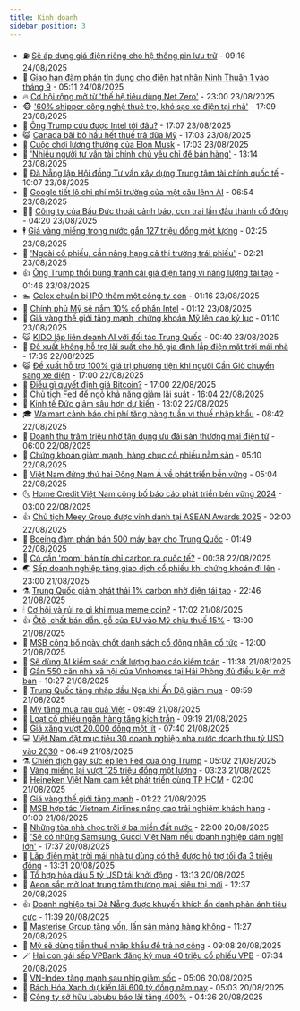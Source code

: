 ```yaml
---
title: Kinh doanh
sidebar_position: 3
---
```


<!-- vnexpress-kinh-doanh:START -->
- ⛽️ [Sẽ áp dụng giá điện riêng cho hệ thống pin lưu trữ](https://vnexpress.net/se-ap-dung-gia-dien-rieng-cho-he-thong-pin-luu-tru-4930851.html) - 09:16 24/08/2025
- 🐲 [Giao hạn đàm phán tín dụng cho điện hạt nhân Ninh Thuận 1 vào tháng 9](https://vnexpress.net/giao-han-dam-phan-tin-dung-cho-dien-hat-nhan-ninh-thuan-1-vao-thang-9-4930860.html) - 05:11 24/08/2025
- 🔥 [Cơ hội rộng mở từ &#39;thế hệ tiêu dùng Net Zero&#39;](https://vnexpress.net/co-hoi-rong-mo-tu-the-he-tieu-dung-net-zero-4930385.html) - 23:00 23/08/2025
- 🐵 [&#39;60% shipper công nghệ thuê trọ, khó sạc xe điện tại nhà&#39;](https://vnexpress.net/60-shipper-cong-nghe-thue-tro-kho-sac-xe-dien-tai-nha-4930476.html) - 17:09 23/08/2025
- 🦅 [Ông Trump cứu được Intel tới đâu?](https://vnexpress.net/ong-trump-cuu-duoc-intel-toi-dau-4930696.html) - 17:07 23/08/2025
- 😺 [Canada bãi bỏ hầu hết thuế trả đũa Mỹ](https://vnexpress.net/canada-bai-bo-hau-het-thue-tra-dua-my-4930749.html) - 17:03 23/08/2025
- 🤩 [Cuộc chơi lương thưởng của Elon Musk](https://vnexpress.net/cuoc-choi-luong-thuong-cua-elon-musk-4926610.html) - 17:03 23/08/2025
- 🌮 [&#39;Nhiều người tư vấn tài chính chủ yếu chỉ để bán hàng&#39;](https://vnexpress.net/nhieu-nguoi-tu-van-tai-chinh-chu-yeu-chi-de-ban-hang-4930701.html) - 13:14 23/08/2025
- 🧰 [Đà Nẵng lập Hội đồng Tư vấn xây dựng Trung tâm tài chính quốc tế](https://vnexpress.net/da-nang-lap-hoi-dong-tu-van-xay-dung-trung-tam-tai-chinh-quoc-te-4930667.html) - 10:07 23/08/2025
- 🤔 [Google tiết lộ chi phí môi trường của một câu lệnh AI](https://vnexpress.net/google-tiet-lo-chi-phi-moi-truong-cua-mot-cau-lenh-ai-4930613.html) - 06:54 23/08/2025
- 🧑‍💻 [Công ty của Bầu Đức thoát cảnh báo, con trai lần đầu thành cổ đông](https://vnexpress.net/cong-ty-cua-bau-duc-thoat-canh-bao-con-trai-lan-dau-thanh-co-dong-4930507.html) - 04:20 23/08/2025
- 🕴 [Giá vàng miếng trong nước gần 127 triệu đồng một lượng](https://vnexpress.net/gia-vang-mieng-trong-nuoc-gan-127-trieu-dong-mot-luong-4930540.html) - 02:25 23/08/2025
- 🦩 [&#39;Ngoài cổ phiếu, cần nâng hạng cả thị trường trái phiếu&#39;](https://vnexpress.net/ngoai-co-phieu-can-nang-hang-ca-thi-truong-trai-phieu-4930391.html) - 02:21 23/08/2025
- 👍 [Ông Trump thổi bùng tranh cãi giá điện tăng vì năng lượng tái tạo](https://vnexpress.net/ong-trump-thoi-bung-tranh-cai-gia-dien-tang-vi-nang-luong-tai-tao-4930347.html) - 01:46 23/08/2025
- 🏊 [Gelex chuẩn bị IPO thêm một công ty con](https://vnexpress.net/gelex-chuan-bi-ipo-them-mot-cong-ty-con-4930336.html) - 01:16 23/08/2025
- 🤡 [Chính phủ Mỹ sẽ nắm 10% cổ phần Intel](https://vnexpress.net/chinh-phu-my-se-nam-10-co-phan-intel-4930496.html) - 01:12 23/08/2025
- 👀 [Giá vàng thế giới tăng mạnh, chứng khoán Mỹ lên cao kỷ lục](https://vnexpress.net/gia-vang-the-gioi-tang-manh-chung-khoan-my-len-cao-ky-luc-4930486.html) - 01:10 23/08/2025
- 😺 [KIDO lập liên doanh AI với đối tác Trung Quốc](https://vnexpress.net/kido-lap-lien-doanh-ai-voi-doi-tac-trung-quoc-4930434.html) - 00:40 23/08/2025
- 🦣 [Đề xuất không hỗ trợ lãi suất cho hộ gia đình lắp điện mặt trời mái nhà](https://vnexpress.net/de-xuat-khong-ho-tro-lai-suat-cho-ho-gia-dinh-lap-dien-mat-troi-mai-nha-4930233.html) - 17:39 22/08/2025
- 😺 [Đề xuất hỗ trợ 100% giá trị phương tiện khi người Cần Giờ chuyển sang xe điện](https://vnexpress.net/de-xuat-ho-tro-100-gia-tri-phuong-tien-khi-nguoi-can-gio-chuyen-sang-xe-dien-4930440.html) - 17:00 22/08/2025
- 💼 [Điều gì quyết định giá Bitcoin?](https://vnexpress.net/dieu-gi-quyet-dinh-gia-bitcoin-4928514.html) - 17:00 22/08/2025
- 🤗 [Chủ tịch Fed để ngỏ khả năng giảm lãi suất](https://vnexpress.net/chu-tich-fed-de-ngo-kha-nang-giam-lai-suat-4930451.html) - 16:04 22/08/2025
- 👀 [Kinh tế Đức giảm sâu hơn dự kiến](https://vnexpress.net/kinh-te-duc-giam-sau-hon-du-kien-4930331.html) - 13:02 22/08/2025
- 🎓 [Walmart cảnh báo chi phí tăng hàng tuần vì thuế nhập khẩu](https://vnexpress.net/walmart-canh-bao-chi-phi-tang-hang-tuan-vi-thue-nhap-khau-4930309.html) - 08:42 22/08/2025
- 🗽 [Doanh thu trăm triệu nhờ tận dụng ưu đãi sàn thương mại điện tử](https://vnexpress.net/doanh-thu-tram-trieu-nho-tan-dung-uu-dai-san-thuong-mai-dien-tu-4929809.html) - 06:00 22/08/2025
- 🚀 [Chứng khoán giảm mạnh, hàng chục cổ phiếu nằm sàn](https://vnexpress.net/chung-khoan-hom-nay-22-8-vn-index-giam-manh-theo-ap-luc-chot-loi-4930200.html) - 05:10 22/08/2025
- 🤗 [Việt Nam đứng thứ hai Đông Nam Á về phát triển bền vững](https://vnexpress.net/viet-nam-dung-thu-hai-dong-nam-a-ve-phat-trien-ben-vung-4930191.html) - 05:04 22/08/2025
- 🌜 [Home Credit Việt Nam công bố báo cáo phát triển bền vững 2024](https://vnexpress.net/home-credit-viet-nam-cong-bo-bao-cao-phat-trien-ben-vung-2024-4930040.html) - 03:00 22/08/2025
- 👍 [Chủ tịch Meey Group được vinh danh tại ASEAN Awards 2025](https://vnexpress.net/chu-tich-meey-group-duoc-vinh-danh-tai-asean-awards-2025-4929683.html) - 02:00 22/08/2025
- 🤖 [Boeing đàm phán bán 500 máy bay cho Trung Quốc](https://vnexpress.net/boeing-dam-phan-ban-500-may-bay-cho-trung-quoc-4930061.html) - 01:49 22/08/2025
- 🫣 [Có cần &#39;room&#39; bán tín chỉ carbon ra quốc tế?](https://vnexpress.net/co-can-room-ban-tin-chi-carbon-ra-quoc-te-4929516.html) - 00:38 22/08/2025
- 🌏 [Sếp doanh nghiệp tăng giao dịch cổ phiếu khi chứng khoán đi lên](https://vnexpress.net/sep-doanh-nghiep-tang-giao-dich-co-phieu-khi-chung-khoan-di-len-4929908.html) - 23:00 21/08/2025
- ⚗️ [Trung Quốc giảm phát thải 1% carbon nhờ điện tái tạo](https://vnexpress.net/trung-quoc-giam-phat-thai-1-carbon-nho-dien-tai-tao-4930004.html) - 22:46 21/08/2025
- 🕯 [Cơ hội và rủi ro gì khi mua meme coin?](https://vnexpress.net/co-hoi-va-rui-ro-gi-khi-mua-meme-coin-4929808.html) - 17:02 21/08/2025
- 👍 [Ôtô, chất bán dẫn, gỗ của EU vào Mỹ chịu thuế 15%](https://vnexpress.net/oto-chat-ban-dan-go-cua-eu-vao-my-chiu-thue-15-4929952.html) - 13:00 21/08/2025
- 🤠 [MSB công bố ngày chốt danh sách cổ đông nhận cổ tức](https://vnexpress.net/msb-cong-bo-ngay-chot-danh-sach-co-dong-nhan-co-tuc-4929915.html) - 12:00 21/08/2025
- 🌊 [Sẽ dùng AI kiểm soát chất lượng báo cáo kiểm toán](https://vnexpress.net/se-dung-ai-kiem-soat-chat-luong-bao-cao-kiem-toan-4929914.html) - 11:38 21/08/2025
- 🌈 [Gần 550 căn nhà xã hội của Vinhomes tại Hải Phòng đủ điều kiện mở bán](https://vnexpress.net/gan-550-can-nha-xa-hoi-cua-vinhomes-tai-hai-phong-du-dieu-kien-mo-ban-4929880.html) - 10:27 21/08/2025
- 🥳 [Trung Quốc tăng nhập dầu Nga khi Ấn Độ giảm mua](https://vnexpress.net/trung-quoc-tang-nhap-dau-nga-khi-an-do-giam-mua-4929789.html) - 09:59 21/08/2025
- 🐻 [Mỹ tăng mua rau quả Việt](https://vnexpress.net/my-tang-mua-rau-qua-viet-4929868.html) - 09:49 21/08/2025
- 💫 [Loạt cổ phiếu ngân hàng tăng kịch trần](https://vnexpress.net/chung-khoan-hom-nay-21-8-loat-co-phieu-ngan-hang-tang-kich-tran-4929850.html) - 09:19 21/08/2025
- 🤩 [Giá xăng vượt 20.000 đồng một lít](https://vnexpress.net/gia-xang-moi-nhat-hom-nay-21-8-4929777.html) - 07:40 21/08/2025
- 💻 [Việt Nam đặt mục tiêu 30 doanh nghiệp nhà nước doanh thu tỷ USD vào 2030](https://vnexpress.net/viet-nam-dat-muc-tieu-30-doanh-nghiep-nha-nuoc-doanh-thu-ty-usd-vao-2030-4929662.html) - 06:49 21/08/2025
- ⚗️ [Chiến dịch gây sức ép lên Fed của ông Trump](https://vnexpress.net/chien-dich-gay-suc-ep-len-fed-cua-ong-trump-4929635.html) - 05:02 21/08/2025
- 🌈 [Vàng miếng lại vượt 125 triệu đồng một lượng](https://vnexpress.net/gia-vang-moi-nhat-hom-nay-ngay-21-8-4929641.html) - 03:23 21/08/2025
- 🌝 [Heineken Việt Nam cam kết phát triển cùng TP HCM](https://vnexpress.net/heineken-viet-nam-cam-ket-phat-trien-cung-tp-hcm-4928706.html) - 02:00 21/08/2025
- 🥸 [Giá vàng thế giới tăng mạnh](https://vnexpress.net/gia-vang-the-gioi-tang-manh-4929557.html) - 01:22 21/08/2025
- 🦆 [MSB hợp tác Vietnam Airlines nâng cao trải nghiệm khách hàng](https://vnexpress.net/msb-hop-tac-vietnam-airlines-nang-cao-trai-nghiem-khach-hang-4929463.html) - 01:00 21/08/2025
- 🌋 [Những tòa nhà chọc trời ở ba miền đất nước](https://vnexpress.net/nhung-toa-nha-choc-troi-o-ba-mien-dat-nuoc-4929435.html) - 22:00 20/08/2025
- 🦍 [&#39;Sẽ có những Samsung, Gucci Việt Nam nếu doanh nghiệp dám nghĩ lớn&#39;](https://vnexpress.net/se-co-nhung-samsung-gucci-viet-nam-neu-doanh-nghiep-dam-nghi-lon-4929493.html) - 17:37 20/08/2025
- 🤔 [Lắp điện mặt trời mái nhà tự dùng có thể được hỗ trợ tối đa 3 triệu đồng](https://vnexpress.net/lap-dien-mat-troi-mai-nha-tu-dung-co-the-duoc-ho-tro-toi-da-3-trieu-dong-4929507.html) - 13:31 20/08/2025
- 🧰 [Tổ hợp hóa dầu 5 tỷ USD tái khởi động](https://vnexpress.net/to-hop-hoa-dau-5-ty-usd-tai-khoi-dong-4929436.html) - 13:13 20/08/2025
- 🌝 [Aeon sắp mở loạt trung tâm thương mại, siêu thị mới](https://vnexpress.net/aeon-sap-mo-loat-trung-tam-thuong-mai-sieu-thi-moi-4929479.html) - 12:37 20/08/2025
- 👍 [Doanh nghiệp tại Đà Nẵng được khuyến khích ẩn danh phản ánh tiêu cực](https://vnexpress.net/doanh-nghiep-tai-da-nang-duoc-khuyen-khich-an-danh-phan-anh-tieu-cuc-4929481.html) - 11:39 20/08/2025
- 🗽 [Masterise Group tăng vốn, lấn sân mảng hàng không](https://vnexpress.net/masterise-group-tang-von-lan-san-mang-hang-khong-4929482.html) - 11:27 20/08/2025
- 🐎 [Mỹ sẽ dùng tiền thuế nhập khẩu để trả nợ công](https://vnexpress.net/my-se-dung-tien-thue-nhap-khau-de-tra-no-cong-4929312.html) - 09:08 20/08/2025
- 🪄 [Hai con gái sếp VPBank đăng ký mua 40 triệu cổ phiếu VPB](https://vnexpress.net/hai-con-gai-sep-vpbank-dang-ky-mua-40-trieu-co-phieu-vpb-4929343.html) - 07:34 20/08/2025
- 🎊 [VN-Index tăng mạnh sau nhịp giảm sốc](https://vnexpress.net/chung-khoan-giam-manh-nhat-tu-dau-thang-4929268.html) - 05:06 20/08/2025
- 🗽 [Bách Hóa Xanh dự kiến lãi 600 tỷ đồng năm nay](https://vnexpress.net/bach-hoa-xanh-du-kien-lai-600-ty-dong-nam-nay-4929194.html) - 05:03 20/08/2025
- 🦩 [Công ty sở hữu Labubu báo lãi tăng 400%](https://vnexpress.net/cong-ty-so-huu-labubu-bao-lai-tang-400-4929164.html) - 04:36 20/08/2025<!-- vnexpress-kinh-doanh:END -->
